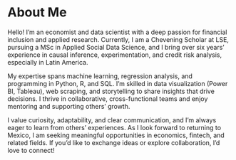 # About Me
Hello! I’m an economist and data scientist with a deep passion for financial inclusion and applied research. Currently, I am a Chevening Scholar at LSE, pursuing a MSc in Applied Social Data Science, and I bring over six years’ experience in causal inference, experimentation, and credit risk analysis, especially in Latin America.

My expertise spans machine learning, regression analysis, and programming in Python, R, and SQL. I’m skilled in data visualization (Power BI, Tableau), web scraping, and storytelling to share insights that drive decisions. I thrive in collaborative, cross-functional teams and enjoy mentoring and supporting others’ growth.

I value curiosity, adaptability, and clear communication, and I’m always eager to learn from others’ experiences. As I look forward to returning to Mexico, I am seeking meaningful opportunities in economics, fintech, and related fields. If you’d like to exchange ideas or explore collaboration, I’d love to connect!
